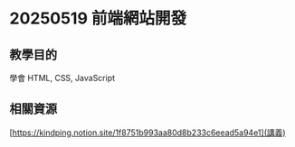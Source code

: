  # 20250519 前端網站開發

## 教學目的

學會 HTML, CSS, JavaScript

## 相關資源

[https://kindping.notion.site/1f8751b993aa80d8b233c6eead5a94e1](講義)